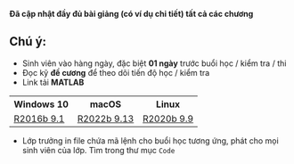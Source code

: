 **Đã cập nhật đầy đủ bài giảng (có ví dụ chi tiết) tất cả các chương**
## Chú ý:
   * Sinh viên vào hàng ngày, đặc biệt **01 ngày** trước buổi học / kiểm tra / thi
   * Đọc kỹ **đề cương** để theo dõi tiến độ học / kiểm tra
   * Link tải **MATLAB**
<table align="center">
  <tr>
    <th>Windows 10</th>
    <th>macOS</th>
    <th>Linux</th>
  </tr>
  <tr>
    <td><a href="https://drive.google.com/drive/folders/10SUu_RrdBIukeKmSBqYAX9KqlDeryF_-"> R2016b 9.1 </a></td>
    <td><a href="https://drive.google.com/drive/folders/1V3DHmqfU38gvh9rhWLFBCicZziksjGwS"> R2022b 9.13 </a></td>
    <td><a href="https://drive.google.com/drive/folders/1u16q6KMyIFdgJiVqW_n4ilo_QDxG6g3c"> R2020b 9.9 </a></td>
  </tr>
</table>

  * Lớp trưởng in file chứa mã lệnh cho buổi học tương ứng, phát cho mọi sinh viên của lớp. Tìm trong thư mục `Code`

